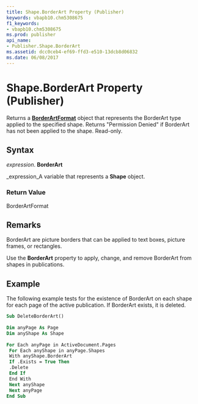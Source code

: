 ```yaml
---
title: Shape.BorderArt Property (Publisher)
keywords: vbapb10.chm5308675
f1_keywords:
- vbapb10.chm5308675
ms.prod: publisher
api_name:
- Publisher.Shape.BorderArt
ms.assetid: dcc0ceb4-ef69-ffd3-e510-13dcb8d06832
ms.date: 06/08/2017
---
```



# Shape.BorderArt Property (Publisher)

Returns a **[BorderArtFormat](borderartformat-object-publisher.md)** object that represents the BorderArt type applied to the specified shape. Returns "Permission Denied" if BorderArt has not been applied to the shape. Read-only.


## Syntax

 _expression_. **BorderArt**

 _expression_A variable that represents a **Shape** object.


### Return Value

BorderArtFormat


## Remarks

BorderArt are picture borders that can be applied to text boxes, picture frames, or rectangles. 

Use the **BorderArt** property to apply, change, and remove BorderArt from shapes in publications.


## Example

The following example tests for the existence of BorderArt on each shape for each page of the active publication. If BorderArt exists, it is deleted.


```vb
Sub DeleteBorderArt() 
 
Dim anyPage As Page 
Dim anyShape As Shape 
 
For Each anyPage in ActiveDocument.Pages 
 For Each anyShape in anyPage.Shapes 
 With anyShape.BorderArt 
 If .Exists = True Then 
 .Delete 
 End If 
 End With 
 Next anyShape 
 Next anyPage 
End Sub
```



